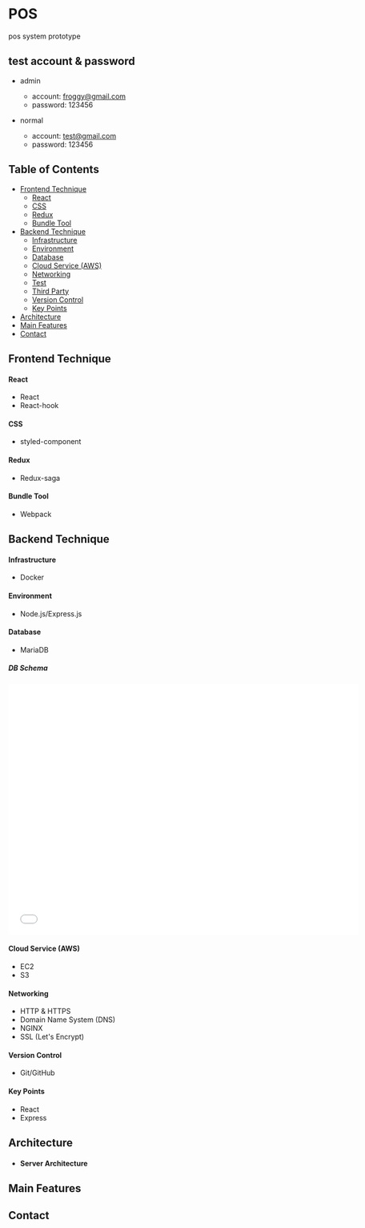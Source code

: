 # POS

pos system prototype

## test account & password
- admin
  * account: froggy@gmail.com
  * password: 123456

- normal
  * account: test@gmail.com
  * password: 123456

## Table of Contents
* [Frontend Technique](#Frontend-Technique)
    * [React](#React)
    * [CSS](#CSS)
    * [Redux](#Redux)
    * [Bundle Tool](#Bundle-Tool)
* [Backend Technique](#backend-Technique)
    * [Infrastructure](#infrastructure)
    * [Environment](#environment)
    * [Database](#database)
    * [Cloud Service (AWS)](#cloud-service-(AWS))
    * [Networking](#networking)
    * [Test](#test)
    * [Third Party](#third-party)
    * [Version Control](#version-control)
    * [Key Points](#key-points)
* [Architecture](#architecture)
* [Main Features](#Main-Features)
* [Contact](#contact)

## Frontend Technique

#### React
  * React
  * React-hook
#### CSS
  * styled-component
#### Redux
  * Redux-saga
#### Bundle Tool
  * Webpack

## Backend Technique

#### Infrastructure
* Docker

#### Environment
* Node.js/Express.js

#### Database
* MariaDB

##### DB Schema
<iframe src="Schema.html" width="700px" height="500px" frameborder="0" scrolling="no"> </iframe>

#### Cloud Service (AWS)
* EC2
* S3

#### Networking
* HTTP & HTTPS
* Domain Name System (DNS)
* NGINX
* SSL (Let's Encrypt)

#### Version Control
* Git/GitHub

#### Key Points
* React
* Express

## Architecture
* #### Server Architecture

## Main Features

## Contact